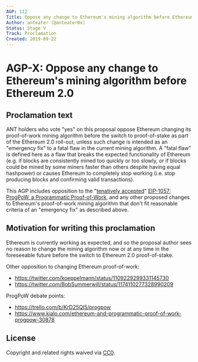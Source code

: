 ```yaml
---
AGP: 112
Title: Oppose any change to Ethereum's mining algorithm before Ethereum 2.0
Author: anteater (@anteater0x)
Status: Stage V
Track: Proclamation
Created: 2019-09-22
---
```


# AGP-X: Oppose any change to Ethereum's mining algorithm before Ethereum 2.0

## Proclamation text

ANT holders who vote "yes" on this proposal oppose Ethereum changing its proof-of-work mining algorithm before the switch to proof-of-stake as part of the Ethereum 2.0 roll-out, unless such change is intended as an "emergency fix" to a fatal flaw in the current mining algorithm. A "fatal flaw" is defined here as a flaw that breaks the expected functionality of Ethereum (e.g. if blocks are consistently mined too quickly or too slowly, or if blocks could be mined by some miners faster than others despite having equal hashpower) or causes Ethereum to completely stop working (i.e. stop producing blocks and confirming valid transactions).

This AGP includes opposition to the "[tenatively accepted](https://github.com/ethereum/EIPs/blob/master/EIPS/eip-1679.md#tentatively-accepted-eips)" [EIP-1057: ProgPoW, a Programmatic Proof-of-Work](https://eips.ethereum.org/EIPS/eip-1057), and any other proposed changes to Ethereum's proof-of-work mining algorithm that don't fit reasonable criteria of an "emergency fix" as described above.

## Motivation for writing this proclamation

Ethereum is currently working as expected, and so the proposal author sees no reason to change the mining algorithm now or at any time in the foreseeable future before the switch to Ethereum 2.0 proof-of-stake.

Other opposition to changing Ethereum proof-of-work:
- https://twitter.com/koeppelmann/status/1109229299331145730
- https://twitter.com/BobSummerwill/status/1174110277328990209

ProgPoW debate points:
- https://trello.com/b/KrD25QI5/progpow
- https://www.kialo.com/ethereum-and-programmatic-proof-of-work-progpow-30878

## License
Copyright and related rights waived via [CC0](https://creativecommons.org/publicdomain/zero/1.0/).
